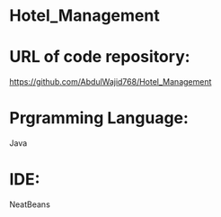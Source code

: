 # Hotel_Management

# URL of code repository: 
https://github.com/AbdulWajid768/Hotel_Management

# Prgramming Language: 
Java

# IDE: 
NeatBeans
